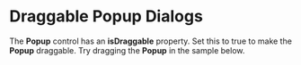 Draggable Popup Dialogs
=================

The **Popup** control has an **isDraggable** property. Set this to true to make the **Popup** draggable. Try dragging the **Popup** in the sample below.